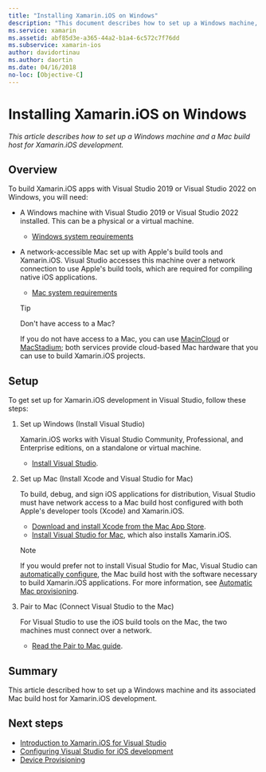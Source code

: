 ```yaml
---
title: "Installing Xamarin.iOS on Windows"
description: "This document describes how to set up a Windows machine, set up a Mac build host, and pair Windows to the Mac for Xamarin.iOS development."
ms.service: xamarin
ms.assetid: abf85d3e-a365-44a2-b1a4-6c572c7f76dd
ms.subservice: xamarin-ios
author: davidortinau
ms.author: daortin
ms.date: 04/16/2018
no-loc: [Objective-C]
---
```


# Installing Xamarin.iOS on Windows

_This article describes how to set up a Windows machine and a Mac build
host for Xamarin.iOS development._

## Overview

To build Xamarin.iOS apps with Visual Studio 2019 or Visual Studio 2022 on Windows, you will need:

- A Windows machine with Visual Studio 2019 or Visual Studio 2022 installed. This can be a physical
  or a virtual machine.

  - [Windows system requirements](~/cross-platform/get-started/requirements.md#windows-requirements)

- A network-accessible Mac set up with Apple's build tools
  and Xamarin.iOS. Visual Studio accesses this machine over a network
  connection to use Apple's build tools, which are required for compiling
  native iOS applications.

  - [Mac system requirements](~/cross-platform/get-started/requirements.md#macos-requirements)

  > [!TIP]
  > Don't have access to a Mac?
  >
  > If you do not have access to a Mac, you can use [MacinCloud](https://www.macincloud.com/pages/visual-studio-mac.html) or [MacStadium](https://www.macstadium.com/); both services provide cloud-based Mac hardware that you can use to build Xamarin.iOS projects.

## Setup

To get set up for Xamarin.iOS development in Visual Studio, follow
these steps:

1. Set up Windows (Install Visual Studio)

    Xamarin.iOS works with Visual Studio Community, Professional,
    and Enterprise editions, on a standalone or virtual machine.

    - [Install Visual Studio](~/get-started/installation/windows.md).

2. Set up Mac (Install Xcode and Visual Studio for Mac)

    To build, debug, and sign iOS applications for distribution, Visual
    Studio must have network access to a Mac build host configured
    with both Apple's developer tools (Xcode) and Xamarin.iOS.

    - [Download and install Xcode from the Mac App
      Store](https://itunes.apple.com/us/app/xcode/id497799835?mt=12).
    - [Install Visual Studio for
      Mac](/visualstudio/mac/installation), which
      also installs Xamarin.iOS.

    > [!NOTE]
    > If you would prefer not to install Visual Studio for Mac, Visual Studio can
    > [automatically configure](/visualstudio/releasenotes/vs2017-relnotes#automatic-macos-provisioning),
    > the Mac build host with the software necessary to build Xamarin.iOS applications.
    > For more information, see [Automatic Mac provisioning](~/ios/get-started/installation/windows/connecting-to-mac/index.md#automatic-mac-provisioning).

3. Pair to Mac (Connect Visual Studio to the Mac)

    For Visual Studio to use the iOS build tools on the Mac, the two
    machines must connect over a network.

    - [Read the Pair to Mac guide](~/ios/get-started/installation/windows/connecting-to-mac/index.md).

## Summary

This article described how to set up a Windows machine and its associated
Mac build host for Xamarin.iOS development.

## Next steps

- [Introduction to Xamarin.iOS for Visual Studio](introduction-to-xamarin-ios-for-visual-studio.md)
- [Configuring Visual Studio for iOS development](config-options.md)
- [Device Provisioning](~/ios/get-started/installation/device-provisioning/index.md)
